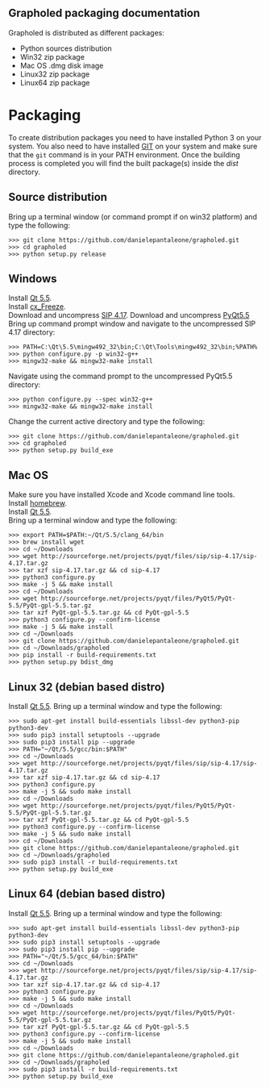 ## Grapholed packaging documentation

Grapholed is distributed as different packages:

* Python sources distribution
* Win32 zip package
* Mac OS .dmg disk image
* Linux32 zip package
* Linux64 zip package

# Packaging

To create distribution packages you need to have installed Python 3 on your system. You also need 
to have installed [GIT](http://git-scm.com/) on your system and make sure that the `git` command
is in your PATH environment. Once the building process is completed you will find the built package(s) 
inside the  *dist* directory.

## Source distribution

Bring up a terminal window (or command prompt if on win32 platform) and type the following:
    
    >>> git clone https://github.com/danielepantaleone/grapholed.git
    >>> cd grapholed
    >>> python setup.py release

## Windows

Install [Qt 5.5](http://download.qt.io/official_releases/qt/5.5/5.5.0/qt-opensource-windows-x86-mingw492-5.5.0.exe).    
Install [cx_Freeze](https://pypi.python.org/pypi/cx_Freeze/4.3.4).  
Download and uncompress [SIP 4.17](http://sourceforge.net/projects/pyqt/files/sip/sip-4.17/sip-4.17.zip).
Download and uncompress [PyQt5.5](http://sourceforge.net/projects/pyqt/files/PyQt5/PyQt-5.5/PyQt-gpl-5.5.zip)
Bring up command prompt window and navigate to the uncompressed SIP 4.17 directory:

    >>> PATH=C:\Qt\5.5\mingw492_32\bin;C:\Qt\Tools\mingw492_32\bin;%PATH%
    >>> python configure.py -p win32-g++
    >>> mingw32-make && mingw32-make install
    
Navigate using the command prompt to the uncompressed PyQt5.5 directory:

    >>> python configure.py --spec win32-g++
    >>> mingw32-make && mingw32-make install

Change the current active directory and type the following:

    >>> git clone https://github.com/danielepantaleone/grapholed.git
    >>> cd grapholed
    >>> python setup.py build_exe
    
## Mac OS

Make sure you have installed Xcode and Xcode command line tools.  
Install [homebrew](http://brew.sh/).  
Install [Qt 5.5](http://download.qt.io/official_releases/qt/5.5/5.5.0/qt-opensource-mac-x64-clang-5.5.0.dmg).  
Bring up a terminal window and type the following:
    
    >>> export PATH=$PATH:~/Qt/5.5/clang_64/bin
    >>> brew install wget
    >>> cd ~/Downloads
    >>> wget http://sourceforge.net/projects/pyqt/files/sip/sip-4.17/sip-4.17.tar.gz
    >>> tar xzf sip-4.17.tar.gz && cd sip-4.17
    >>> python3 configure.py
    >>> make -j 5 && make install
    >>> cd ~/Downloads
    >>> wget http://sourceforge.net/projects/pyqt/files/PyQt5/PyQt-5.5/PyQt-gpl-5.5.tar.gz
    >>> tar xzf PyQt-gpl-5.5.tar.gz && cd PyQt-gpl-5.5
    >>> python3 configure.py --confirm-license
    >>> make -j 5 && make install
    >>> cd ~/Downloads
    >>> git clone https://github.com/danielepantaleone/grapholed.git
    >>> cd ~/Downloads/grapholed
    >>> pip install -r build-requirements.txt
    >>> python setup.py bdist_dmg

## Linux 32 (debian based distro)

Install [Qt 5.5](http://download.qt.io/official_releases/qt/5.5/5.5.0/qt-opensource-linux-x86-5.5.0.run).
Bring up a terminal window and type the following:

    >>> sudo apt-get install build-essentials libssl-dev python3-pip python3-dev
    >>> sudo pip3 install setuptools --upgrade
    >>> sudo pip3 install pip --upgrade
    >>> PATH="~/Qt/5.5/gcc/bin:$PATH"
    >>> cd ~/Downloads
    >>> wget http://sourceforge.net/projects/pyqt/files/sip/sip-4.17/sip-4.17.tar.gz
    >>> tar xzf sip-4.17.tar.gz && cd sip-4.17
    >>> python3 configure.py
    >>> make -j 5 && sudo make install
    >>> cd ~/Downloads
    >>> wget http://sourceforge.net/projects/pyqt/files/PyQt5/PyQt-5.5/PyQt-gpl-5.5.tar.gz
    >>> tar xzf PyQt-gpl-5.5.tar.gz && cd PyQt-gpl-5.5
    >>> python3 configure.py --confirm-license
    >>> make -j 5 && sudo make install
    >>> cd ~/Downloads
    >>> git clone https://github.com/danielepantaleone/grapholed.git
    >>> cd ~/Downloads/grapholed
    >>> sudo pip3 install -r build-requirements.txt
    >>> python setup.py build_exe
    
## Linux 64 (debian based distro)

Install [Qt 5.5](http://download.qt.io/official_releases/qt/5.5/5.5.0/qt-opensource-linux-x64-5.5.0-2.run).
Bring up a terminal window and type the following:

    >>> sudo apt-get install build-essentials libssl-dev python3-pip python3-dev
    >>> sudo pip3 install setuptools --upgrade
    >>> sudo pip3 install pip --upgrade
    >>> PATH="~/Qt/5.5/gcc_64/bin:$PATH"
    >>> cd ~/Downloads
    >>> wget http://sourceforge.net/projects/pyqt/files/sip/sip-4.17/sip-4.17.tar.gz
    >>> tar xzf sip-4.17.tar.gz && cd sip-4.17
    >>> python3 configure.py
    >>> make -j 5 && sudo make install
    >>> cd ~/Downloads
    >>> wget http://sourceforge.net/projects/pyqt/files/PyQt5/PyQt-5.5/PyQt-gpl-5.5.tar.gz
    >>> tar xzf PyQt-gpl-5.5.tar.gz && cd PyQt-gpl-5.5
    >>> python3 configure.py --confirm-license
    >>> make -j 5 && sudo make install
    >>> cd ~/Downloads
    >>> git clone https://github.com/danielepantaleone/grapholed.git
    >>> cd ~/Downloads/grapholed
    >>> sudo pip3 install -r build-requirements.txt
    >>> python setup.py build_exe
    
